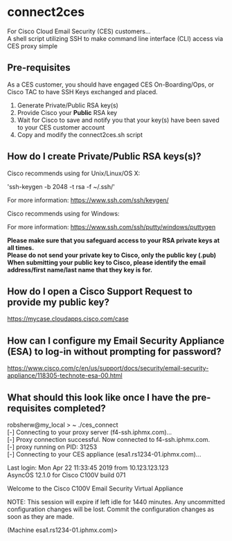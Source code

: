 # connect2ces
For Cisco Cloud Email Security (CES) customers...  
A shell script utilizing SSH to make command line interface (CLI) access via CES proxy simple

## Pre-requisites
As a CES customer, you should have engaged CES On-Boarding/Ops, or Cisco TAC to have SSH Keys exchanged and placed.

1) Generate Private/Public RSA key(s)
2) Provide Cisco your **Public** RSA key
3) Wait for Cisco to save and notify you that your key(s) have been saved to your CES customer account
4) Copy and modify the connect2ces.sh script

## How do I create Private/Public RSA keys(s)?
Cisco recommends using for Unix/Linux/OS X:

'ssh-keygen -b 2048 -t rsa -f ~/.ssh/<NAME>'

For more information: https://www.ssh.com/ssh/keygen/

Cisco recommends using for Windows:

For more information: https://www.ssh.com/ssh/putty/windows/puttygen

**Please make sure that you safeguard access to your RSA private keys at all times.**  
**Please do not send your private key to Cisco, only the public key (.pub)**  
**When submitting your public key to Cisco, please identify the email address/first name/last name that they key is for.**

## How do I open a Cisco Support Request to provide my public key?

https://mycase.cloudapps.cisco.com/case

## How can I configure my Email Security Appliance (ESA) to log-in without prompting for password?

https://www.cisco.com/c/en/us/support/docs/security/email-security-appliance/118305-technote-esa-00.html

## What should this look like once I have the pre-requisites completed?

robsherw@my_local > ~ ./ces_connect  
[-] Connecting to your proxy server (f4-ssh.iphmx.com)...  
[-] Proxy connection successful.  Now connected to f4-ssh.iphmx.com.  
[-] proxy running on PID: 31253  
[-] Connecting to your CES appliance (esa1.rs1234-01.iphmx.com)...  


Last login: Mon Apr 22 11:33:45 2019 from 10.123.123.123  
AsyncOS 12.1.0 for Cisco C100V build 071  

Welcome to the Cisco C100V Email Security Virtual Appliance  

NOTE: This session will expire if left idle for 1440 minutes. Any uncommitted configuration changes will be lost. Commit the configuration changes as soon as they are made.  

(Machine esa1.rs1234-01.iphmx.com)>  
